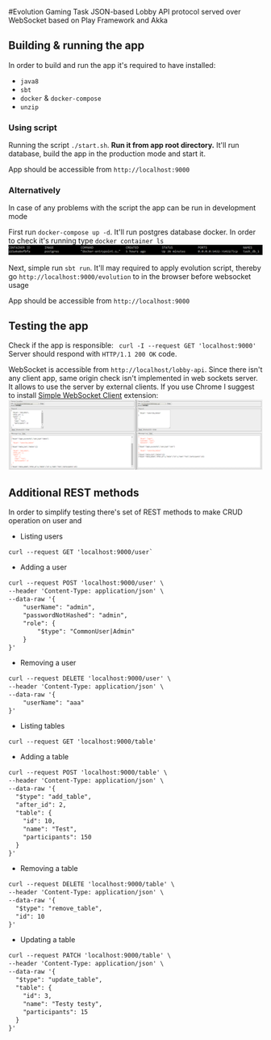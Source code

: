 #Evolution Gaming Task
JSON-based Lobby API protocol served over WebSocket 
based on Play Framework and Akka
## Building & running the app
In order to build and run the app it's required to have installed:
* `java8`
* `sbt`
* `docker` & `docker-compose`
* `unzip`

### Using script
Running the script `./start.sh`. **Run it from app root directory.** It'll run database, build the app in the production mode and start it.

App should be accessible from `http://localhost:9000`

### Alternatively 
In case of any problems with the script the app can be run in development mode

First run `docker-compose up -d`. It'll run postgres database docker. 
In order to check it's running type `docker container ls`
![Running docker container](screenshots/docker-running.png)

Next, simple run `sbt run`. 
It'll may required to apply evolution script, thereby go `http://localhost:9000/evolution` 
to in the browser before websocket usage

App should be accessible from `http://localhost:9000`
## Testing the app
Check if the app is responsible: ` curl -I --request GET 'localhost:9000'`
Server should respond with `HTTP/1.1 200 OK` code.
                                
WebSocket is accessible from `http://localhost/lobby-api`. 
Since there isn't any client app, same origin check isn't implemented in web sockets server. 
It allows to use the server by external clients. 
If you use Chrome I suggest to install [Simple WebSocket Client](https://chrome.google.com/webstore/detail/simple-websocket-client/pfdhoblngboilpfeibdedpjgfnlcodoo) extension:
![Websockets client](screenshots/websocket-client.PNG)

## Additional REST methods
In order to simplify testing there's set of REST methods to make CRUD operation on user and 
* Listing users
```
curl --request GET 'localhost:9000/user`
```
* Adding a user
```$xslt
curl --request POST 'localhost:9000/user' \
--header 'Content-Type: application/json' \
--data-raw '{
	"userName": "admin",
	"passwordNotHashed": "admin",
	"role": {
		"$type": "CommonUser|Admin"
	}
}'
```
* Removing a user
```
curl --request DELETE 'localhost:9000/user' \
--header 'Content-Type: application/json' \
--data-raw '{
	"userName": "aaa"
}'
```

* Listing tables
```
curl --request GET 'localhost:9000/table'
```
* Adding a table
```
curl --request POST 'localhost:9000/table' \
--header 'Content-Type: application/json' \
--data-raw '{
  "$type": "add_table",
  "after_id": 2,
  "table": {
    "id": 10,
    "name": "Test",
    "participants": 150
  }
}'
```
* Removing a table
```
curl --request DELETE 'localhost:9000/table' \
--header 'Content-Type: application/json' \
--data-raw '{
  "$type": "remove_table",
  "id": 10
}'
```
* Updating a table
```
curl --request PATCH 'localhost:9000/table' \
--header 'Content-Type: application/json' \
--data-raw '{
  "$type": "update_table",
  "table": {
    "id": 3,
    "name": "Testy testy",
    "participants": 15
  }
}'
```



